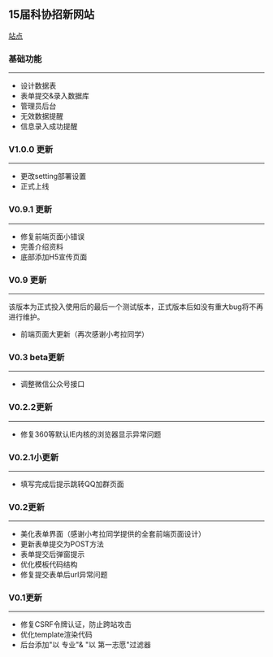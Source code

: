 ## 15届科协招新网站
[站点](http://www.gvoidy.cn)

### 基础功能
***
- 设计数据表
- 表单提交&录入数据库
- 管理员后台
- 无效数据提醒
- 信息录入成功提醒

### V1.0.0 更新
***
- 更改setting部署设置
- 正式上线

### V0.9.1 更新
***
- 修复前端页面小错误
- 完善介绍资料
- 底部添加H5宣传页面

### V0.9 更新
***
该版本为正式投入使用后的最后一个测试版本，正式版本后如没有重大bug将不再进行维护。

- 前端页面大更新（再次感谢小考拉同学）


### V0.3 beta更新
***
- 调整微信公众号接口

### V0.2.2更新
***
- 修复360等默认IE内核的浏览器显示异常问题

### V0.2.1小更新
***
- 填写完成后提示跳转QQ加群页面

### V0.2更新
***
- 美化表单界面（感谢小考拉同学提供的全套前端页面设计）
- 更新表单提交为POST方法
- 表单提交后弹窗提示
- 优化模板代码结构
- 修复提交表单后url异常问题

### V0.1更新
***
- 修复CSRF令牌认证，防止跨站攻击
- 优化template渲染代码
- 后台添加"以 专业"& "以 第一志愿"过滤器


